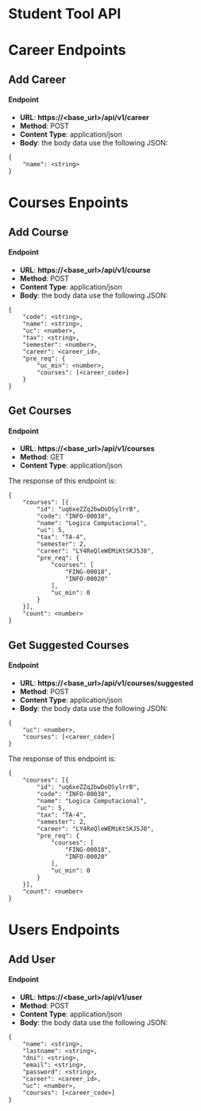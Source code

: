 # Student Tool API

# Career Endpoints

## Add Career
#### Endpoint

* **URL**: **https://<base_url>/api/v1/career**
* **Method**: POST
* **Content Type**: application/json
* **Body**: the body data use the following JSON:

```
{
    "name": <string>
}
```


# Courses Enpoints

## Add Course
#### Endpoint

* **URL**: **https://<base_url>/api/v1/course**
* **Method**: POST
* **Content Type**: application/json
* **Body**: the body data use the following JSON:

```
{
    "code": <string>,
    "name": <string>,
    "uc": <number>,
    "tax": <string>,
    "semester": <number>,
    "career": <career_id>,
    "pre_req": {
        "uc_min": <number>,
        "courses": [<career_code>]
    }
}
```

## Get Courses
#### Endpoint

* **URL**: **https://<base_url>/api/v1/courses**
* **Method**: GET
* **Content Type**: application/json

The response of this endpoint is:

```
{
    "courses": [{
        "id": "uq6xeZZq2bwDoDSylrrB",
        "code": "INFO-00038",
        "name": "Logica Computacional",
        "uc": 5,
        "tax": "TA-4",
        "semester": 2,
        "career": "LY4ReQleWEMiKtSKJ5J0",
        "pre_req": {
            "courses": [
                "FING-00018",
                "INFO-00020"
            ],
            "uc_min": 0
        }
    }],
    "count": <number>
}
```

## Get Suggested Courses
#### Endpoint

* **URL**: **https://<base_url>/api/v1/courses/suggested**
* **Method**: POST
* **Content Type**: application/json
* **Body**: the body data use the following JSON:

```
{
    "uc": <number>,
    "courses": [<career_code>]
}
```

The response of this endpoint is:

```
{
    "courses": [{
        "id": "uq6xeZZq2bwDoDSylrrB",
        "code": "INFO-00038",
        "name": "Logica Computacional",
        "uc": 5,
        "tax": "TA-4",
        "semester": 2,
        "career": "LY4ReQleWEMiKtSKJ5J0",
        "pre_req": {
            "courses": [
                "FING-00018",
                "INFO-00020"
            ],
            "uc_min": 0
        }
    }],
    "count": <number>
}
```

# Users Endpoints

## Add User
#### Endpoint

* **URL**: **https://<base_url>/api/v1/user**
* **Method**: POST
* **Content Type**: application/json
* **Body**: the body data use the following JSON:

```
{
    "name": <string>,
    "lastname": <string>,
    "dni": <string>,
    "email": <string>,
    "password": <string>,
    "career": <career_id>,
    "uc": <number>,
    "courses": [<career_code>]
}
```
